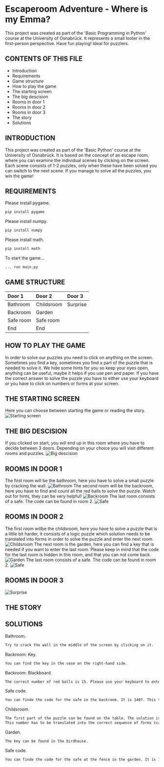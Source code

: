 # Escaperoom Adventure - Where is my Emma? 

This project was created as part of the 'Basic Programming in Python' course at the University of Osnabrück.
It represents a small looter in the first-person perspective. Have fun playing! Ideal for puzzlers.

CONTENTS OF THIS FILE
---------------------

 * Introduction
 * Requirements
 * Game structure
 * How to play the game
 * The starting screen
 * The big descision
 * Rooms in door 1
 * Rooms in door 2
 * Rooms in door 3
 * The story
 * Solutions

INTRODUCTION
---------------------
This project was created as part of the 'Basic Python' course at the University of Osnabrück.
It is based on the concept of an escape room, where you can examine the individual scenes by clicking on the screen. Each scene consists of 1-2 puzzles, only when these have been solved you can switch to the next scene.
If you manage to solve all the puzzles, you win the game!

REQUIREMENTS
---------------------
Please install pygame.
```bash
pip install pygame
```
 Please install numpy. 
```bash
pip install numpy
```
Please install math.

```bash
pip install math 
```
To start the game...
```bash
... run main.py
```

GAME STRUCTURE
---------------------
| Door 1 | Door 2 | Door 3 |
|:--------------|:-------------|:--------------|
| Bathroom | Childsroom | Surprise |
| Backroom | Garden |  |
| Safe room | Safe room |  |
| End | End |  |

HOW TO PLAY THE GAME
---------------------
In order to solve our puzzles you need to click on anything on the screen. Sometimes you find a key, sometimes you find a part of the puzzle that is needed to solve it.
We hide some hints for you so keep your eyes open, anything can be useful, maybe it helps if you use pen and paper.
If you have the correct answer to solve the puzzle you have to either use your keyboard or you have to click on numbers or forms at your screen.

THE STARTING SCREEN
---------------------
Here you can choose between starting the game or reading the story.
![Starting screen](https://github.com/jjennyy/BaPy_escaperoom/blob/main/Images/start_pushstart.PNG)

THE BIG DESCISION
---------------------
If you clicked on start, you will end up in this room where you have to decide between 3 doors.
Depending on your choice you will visit different rooms and puzzles.
![Big descision](https://github.com/jjennyy/BaPy_escaperoom/blob/main/Images/3doors.jpg)

ROOMS IN DOOR 1
---------------------
The first room will be the bathroom, here you have to solve a small puzzle by cracking the wall.
![Bathroom](https://github.com/jjennyy/BaPy_escaperoom/blob/main/Images/bathroom.PNG)
The second room will be the backroom, here you have to find and count all the red balls to solve the puzzle.
Watch out for hints, they can be very helpful!
![Backroom](https://github.com/jjennyy/BaPy_escaperoom/blob/main/Images/backroom.PNG)
The last room consists of a safe. The code can be found in room 2.
![Safe](https://github.com/jjennyy/BaPy_escaperoom/blob/main/Images/tresor_open.png)


ROOMS IN DOOR 2
---------------------
The first room willbe the childsroom, here you have to solve a puzzle that is a little bit harder, it consists of a logic puzzle which solution needs to be translated into forms in order to solve the puzzle and enter the next room.
![Childsroom](https://github.com/jjennyy/BaPy_escaperoom/blob/main/Images/childsroom.PNG)
The next room is the garden, here you can find a key that is needed if you want to enter the last room.
Please keep in mind that the code for the last room is hidden in this room, and that you can not come back.
![Garden](https://github.com/jjennyy/BaPy_escaperoom/blob/main/Images/garden_closed.PNG)
The last room consists of a safe. The code can be found in room 2.
![Safe](https://github.com/jjennyy/BaPy_escaperoom/blob/main/Images/tresor_open.png)


ROOMS IN DOOR 3
---------------------
![Surprise](https://github.com/jjennyy/BaPy_escaperoom/blob/main/Images/mysteryroom.PNG)

THE STORY 
---------------------

SOLUTIONS
---------------------
Bathroom.
```bash
Try to crack the wall in the middle of the screen by clicking on it.
```
Backroom: Key.
```bash
You can find the key in the vase on the right-hand side.
```
Backroom: Blackboard.
```bash
The correct number of red balls is 15. Please use your keyboard to enter this number.
```
Safe code.
```bash
You can finde the code for the safe in the backroom. It is 1407. This time you have to click on the right numbers on the touchpad.
```
Childsroom.
```bash
The first part of the puzzle can be found on the table. The solution is 420. 
This number has to be translated into the correct sequence of forms (can be found on the poster over the bed). The sequence is "Heard","Square","Circle".
```
Garden.
```bash
The key can be found in the birdhouse.
```
Safe code.
```bash
You can finde the code for the safe at the fence in the garden. It is 1532.
